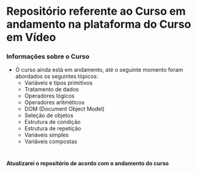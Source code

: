 # Repositório referente ao Curso em andamento na plataforma do Curso em Vídeo

### Informações sobre o Curso

* O curso ainda está em andamento, até o seguinte momento foram abordados os seguintes tópicos:
    * Variáveis e tipos primitivos
    * Tratamento de dados
    * Operadores lógicos
    * Operadores aritméticos
    * DOM (Document Object Model) 
    * Seleção de objetos
    * Estrutura de condição
    * Estrutura de repetição
    * Variáveis simples
    * Variáveis compostas
    
#
    
**Atualizarei o repositório de acordo com o andamento do curso**
